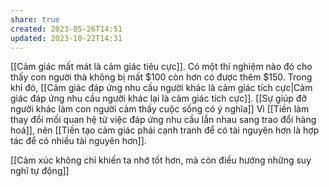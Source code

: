 ```yaml
---
share: true
created: 2023-05-26T14:51
updated: 2023-10-22T14:31
---
```

[[Cảm giác mất mát là cảm giác tiêu cực]]. Có một thí nghiệm nào đó cho thấy con người thà không bị mất $100 còn hơn có được thêm $150. Trong khi đó, [[Cảm giác đáp ứng nhu cầu người khác là cảm giác tích cực|Cảm giác đáp ứng nhu cầu người khác lại là cảm giác tích cực]]. [[Sự giúp đỡ người khác làm con người cảm thấy cuộc sống có ý nghĩa]]
Vì [[Tiền làm thay đổi mối quan hệ từ việc đáp ứng nhu cầu lẫn nhau sang trao đổi hàng hoá]], nên [[Tiền tạo cảm giác phải cạnh tranh để có tài nguyên hơn là hợp tác để có nhiều tài nguyên hơn]].

[[Cảm xúc không chỉ khiến ta nhớ tốt hơn, mà còn điều hướng những suy nghĩ tự động]]
